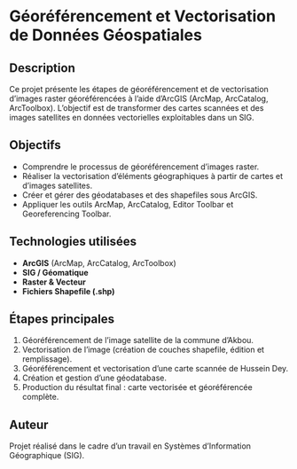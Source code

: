 # Géoréférencement et Vectorisation de Données Géospatiales

## Description
Ce projet présente les étapes de géoréférencement et de vectorisation d’images raster géoréférencées à l’aide d’ArcGIS (ArcMap, ArcCatalog, ArcToolbox). L’objectif est de transformer des cartes scannées et des images satellites en données vectorielles exploitables dans un SIG.

## Objectifs
- Comprendre le processus de géoréférencement d’images raster.
- Réaliser la vectorisation d’éléments géographiques à partir de cartes et d’images satellites.
- Créer et gérer des géodatabases et des shapefiles sous ArcGIS.
- Appliquer les outils ArcMap, ArcCatalog, Editor Toolbar et Georeferencing Toolbar.

## Technologies utilisées
- **ArcGIS** (ArcMap, ArcCatalog, ArcToolbox)
- **SIG / Géomatique**
- **Raster & Vecteur**
- **Fichiers Shapefile (.shp)**

## Étapes principales
1. Géoréférencement de l’image satellite de la commune d’Akbou.
2. Vectorisation de l’image (création de couches shapefile, édition et remplissage).
3. Géoréférencement et vectorisation d’une carte scannée de Hussein Dey.
4. Création et gestion d’une géodatabase.
5. Production du résultat final : carte vectorisée et géoréférencée complète.

## Auteur
Projet réalisé dans le cadre d’un travail en Systèmes d’Information Géographique (SIG).
